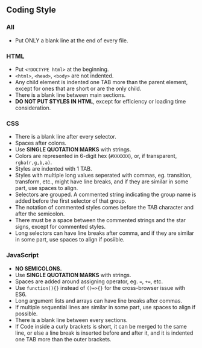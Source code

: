 ## Coding Style
### All
* Put ONLY a blank line at the end of every file.

### HTML
* Put `<!DOCTYPE html>` at the beginning.
* `<html>`, `<head>`, `<body>` are not indented.
* Any child element is indented one TAB more than the parent element, except for ones that are short or are the only child.
* There is a blank line between main sections.
* **DO NOT PUT STYLES IN HTML**, except for efficiency or loading time consideration.

### CSS
* There is a blank line after every selector.
* Spaces after colons.
* Use **SINGLE QUOTATION MARKS** with strings.
* Colors are represented in 6-digit hex (`#XXXXXX`), or, if transparent, `rgba(r,g,b,a)`.
* Styles are indented with 1 TAB.
* Styles with multiple long values seperated with commas, eg. transition, transform, etc., might have line breaks, and if they are similar in some part, use spaces to align.
* Selectors are grouped. A commented string indicating the group name is added before the first selector of that group.
* The notation of commented styles comes before the TAB character and after the semicolon.
* There must be a space between the commented strings and the star signs, except for commented styles.
* Long selectors can have line breaks after comma, and if they are similar in some part, use spaces to align if posiible.

### JavaScript
* **NO SEMICOLONS.**
* Use **SINGLE QUOTATION MARKS** with strings.
* Spaces are added around assigning operator, eg. `=`, `+=`, etc.
* Use `function(){}` instead of `()=>{}` for the cross-browser issue with ES6.
* Long argument lists and arrays can have line breaks after commas.
* If multiple sequential lines are similar in some part, use spaces to align if possible.
* There is a blank line between every sections.
* If Code inside a curly brackets is short, it can be merged to the same line, or else a line break is inserted before and after it, and it is indented one TAB more than the outer brackets.
